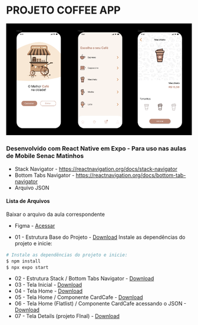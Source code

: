 # PROJETO COFFEE APP
<div align="center"><img src="https://github.com/BrunoWuo/CoffeeApp/blob/main/CoffeeApp.png" width=640></div>

### Desenvolvido com React Native em Expo  - Para uso nas aulas de Mobile Senac Matinhos
* Stack Navigator - https://reactnavigation.org/docs/stack-navigator
* Bottom Tabs Navigator - https://reactnavigation.org/docs/bottom-tab-navigator
* Arquivo JSON

#### Lista de Arquivos
Baixar o arquivo da aula correspondente

* Figma - [Acessar](https://www.figma.com/design/bcInapaaF8GUxbH47EmQ1C/Coffee-App---Design?m=auto&t=QrtzsWcSQfpTDbpM-6)

* 01 - Estrutura Base do Projeto - [Download](https://github.com/BrunoWuo/CoffeeApp/archive/refs/heads/01EstruturaBase.zip)
  Instale as dependências do projeto e inicie:
```sh
# Instale as dependências do projeto e inicie:
$ npm install
$ npx expo start
```

* 02 - Estrutura Stack / Bottom Tabs Navigator - [Download](https://github.com/BrunoWuo/CoffeeApp/archive/refs/heads/02Navegacao.zip)
* 03 - Tela Inicial - [Download](https://github.com/BrunoWuo/CoffeeApp/archive/refs/heads/03TelaInitial.zip)
* 04 - Tela Home - [Download](https://github.com/BrunoWuo/CoffeeApp/archive/refs/heads/04TelaHome.zip)
* 05 - Tela Home / Componente CardCafe - [Download](https://github.com/BrunoWuo/CoffeeApp/archive/refs/heads/05TelaHomeCard.zip)
* 06 - Tela Home (Flatlist) / Componente CardCafe acessando o JSON - [Download](https://github.com/BrunoWuo/CoffeeApp/archive/refs/heads/06TelaHomeCardJSON.zip)
* 07 - Tela Details (projeto FInal) - [Download](https://github.com/BrunoWuo/CoffeeApp/archive/refs/heads/07TelaDetails-Final.zip)

  




